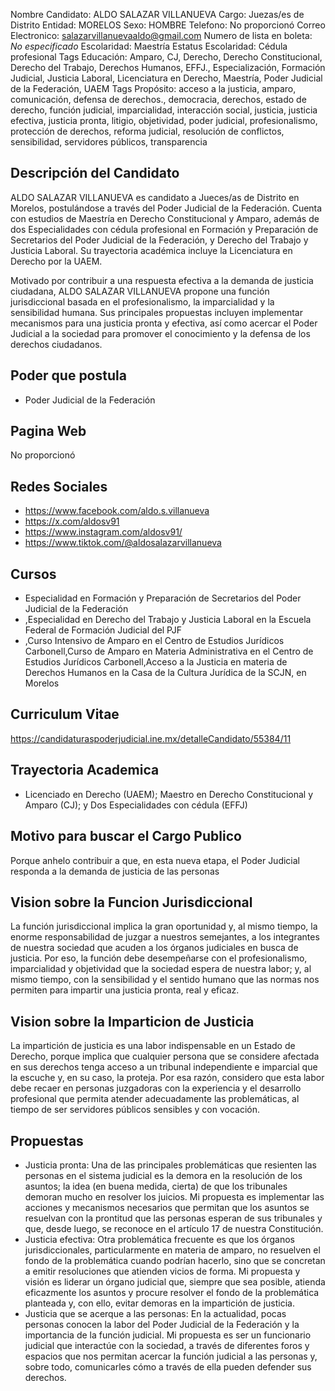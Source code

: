 Nombre Candidato: ALDO SALAZAR VILLANUEVA
Cargo: Juezas/es de Distrito
Entidad: MORELOS
Sexo: HOMBRE
Telefono: No proporcionó
Correo Electronico: salazarvillanuevaaldo@gmail.com
Numero de lista en boleta: *No especificado*
Escolaridad: Maestría
Estatus Escolaridad: Cédula profesional
Tags Educación: Amparo, CJ, Derecho, Derecho Constitucional, Derecho del Trabajo, Derechos Humanos, EFFJ., Especialización, Formación Judicial, Justicia Laboral, Licenciatura en Derecho, Maestría, Poder Judicial de la Federación, UAEM
Tags Propósito: acceso a la justicia, amparo, comunicación, defensa de derechos., democracia, derechos, estado de derecho, función judicial, imparcialidad, interacción social, justicia, justicia efectiva, justicia pronta, litigio, objetividad, poder judicial, profesionalismo, protección de derechos, reforma judicial, resolución de conflictos, sensibilidad, servidores públicos, transparencia


## Descripción del Candidato 

ALDO SALAZAR VILLANUEVA es candidato a Jueces/as de Distrito en Morelos, postulándose a través del Poder Judicial de la Federación. Cuenta con estudios de Maestría en Derecho Constitucional y Amparo, además de dos Especialidades con cédula profesional en Formación y Preparación de Secretarios del Poder Judicial de la Federación, y Derecho del Trabajo y Justicia Laboral. Su trayectoria académica incluye la Licenciatura en Derecho por la UAEM.

Motivado por contribuir a una respuesta efectiva a la demanda de justicia ciudadana, ALDO SALAZAR VILLANUEVA propone una función jurisdiccional basada en el profesionalismo, la imparcialidad y la sensibilidad humana. Sus principales propuestas incluyen implementar mecanismos para una justicia pronta y efectiva, así como acercar el Poder Judicial a la sociedad para promover el conocimiento y la defensa de los derechos ciudadanos.


## Poder que postula

- Poder Judicial de la Federación


## Pagina Web

No proporcionó


## Redes Sociales

- https://www.facebook.com/aldo.s.villanueva
- https://x.com/aldosv91
- https://www.instagram.com/aldosv91/
- https://www.tiktok.com/@aldosalazarvillanueva


## Cursos

- Especialidad en Formación y Preparación de Secretarios del Poder Judicial de la Federación
- ,Especialidad en Derecho del Trabajo y Justicia Laboral en la Escuela Federal de Formación Judicial del PJF
- ,Curso Intensivo de Amparo en el Centro de Estudios Jurídicos Carbonell,Curso de Amparo en Materia Administrativa en el Centro de Estudios Jurídicos Carbonell,Acceso a la Justicia en materia de Derechos Humanos en la Casa de la Cultura Jurídica de la SCJN, en Morelos


## Curriculum Vitae

https://candidaturaspoderjudicial.ine.mx/detalleCandidato/55384/11


## Trayectoria Academica

- Licenciado en Derecho (UAEM); Maestro en Derecho Constitucional y Amparo (CJ); y Dos Especialidades con cédula (EFFJ)


## Motivo para buscar el Cargo Publico

Porque anhelo contribuir a que, en esta nueva etapa, el Poder Judicial responda a la demanda de justicia de las personas


## Vision sobre la Funcion Jurisdiccional

La función jurisdiccional implica la gran oportunidad y, al mismo tiempo, la enorme responsabilidad de juzgar a nuestros semejantes, a los integrantes de nuestra sociedad que acuden a los órganos judiciales en busca de justicia. Por eso, la función debe desempeñarse con el profesionalismo, imparcialidad y objetividad que la sociedad espera de nuestra labor; y, al mismo tiempo, con la sensibilidad y el sentido humano que las normas nos permiten para impartir una justicia pronta, real y eficaz.


## Vision sobre la Imparticion de Justicia

La impartición de justicia es una labor indispensable en un Estado de Derecho, porque implica que cualquier persona que se considere afectada en sus derechos tenga acceso a un tribunal independiente e imparcial que la escuche y, en su caso, la proteja. Por esa razón, considero que esta labor debe recaer en personas juzgadoras con la experiencia y el desarrollo profesional que permita atender adecuadamente las problemáticas, al tiempo de ser servidores públicos sensibles y con vocación.


## Propuestas

- Justicia pronta: Una de las principales problemáticas que resienten las personas en el sistema judicial es la demora en la resolución de los asuntos; la idea (en buena medida, cierta) de que los tribunales demoran mucho en resolver los juicios. Mi propuesta es implementar las acciones y mecanismos necesarios que permitan que los asuntos se resuelvan con la prontitud que las personas esperan de sus tribunales y que, desde luego, se reconoce en el artículo 17 de nuestra Constitución.
- Justicia efectiva: Otra problemática frecuente es que los órganos jurisdiccionales, particularmente en materia de amparo, no resuelven el fondo de la problemática cuando podrían hacerlo, sino que se concretan a emitir resoluciones que atienden vicios de forma. Mi propuesta y visión es liderar un órgano judicial que, siempre que sea posible, atienda eficazmente los asuntos y procure resolver el fondo de la problemática planteada y, con ello, evitar demoras en la impartición de justicia.
- Justicia que se acerque a las personas: En la actualidad, pocas personas conocen la labor del Poder Judicial de la Federación y la importancia de la función judicial. Mi propuesta es ser un funcionario judicial que interactúe con la sociedad, a través de diferentes foros y espacios que nos permitan acercar la función judicial a las personas y, sobre todo, comunicarles cómo a través de ella pueden defender sus derechos.

